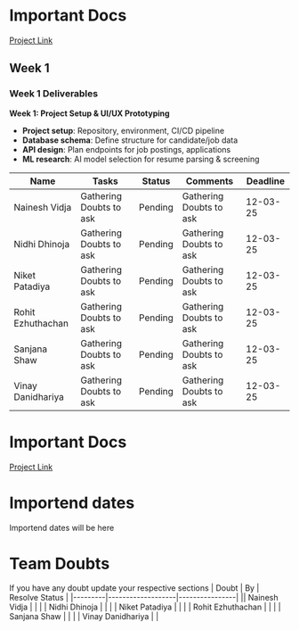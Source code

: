 # Important Docs

[Project Link](https://promact-internship.slack.com/files/U08BN2NVCQ1/F08H17P3X99/applicant_tracking_system__ats__platform__1_.docx?origin_team=T01LGU67B8V&origin_channel=C08GJGYCZUP)

## Week 1

### Week 1 Deliverables

**Week 1: Project Setup & UI/UX Prototyping**

- **Project setup**: Repository, environment, CI/CD pipeline
- **Database schema**: Define structure for candidate/job data
- **API design**: Plan endpoints for job postings, applications
- **ML research**: AI model selection for resume parsing & screening

| Name               | Tasks                     | Status  | Comments                | Deadline   |
|--------------------|---------------------------|---------|-------------------------|------------|
| Nainesh Vidja      | Gathering Doubts to ask   | Pending | Gathering Doubts to ask | 12-03-25   |
| Nidhi Dhinoja      | Gathering Doubts to ask   | Pending | Gathering Doubts to ask | 12-03-25   |
| Niket Patadiya     | Gathering Doubts to ask   | Pending | Gathering Doubts to ask | 12-03-25   |
| Rohit Ezhuthachan  | Gathering Doubts to ask   | Pending | Gathering Doubts to ask | 12-03-25   |
| Sanjana Shaw       | Gathering Doubts to ask   | Pending | Gathering Doubts to ask | 12-03-25   |
| Vinay Danidhariya  | Gathering Doubts to ask   | Pending | Gathering Doubts to ask | 12-03-25   |
# Important Docs

[Project Link](https://promact-internship.slack.com/files/U08BN2NVCQ1/F08H17P3X99/applicant_tracking_system__ats__platform__1_.docx?origin_team=T01LGU67B8V&origin_channel=C08GJGYCZUP)

# Importend dates
Importend dates will be here 

# Team Doubts
If you have any doubt update your respective sections
| Doubt   | By                | Resolve Status |
|---------|-------------------|----------------|
|| Nainesh Vidja     |        |
| | Nidhi Dhinoja     |        |
| | Niket Patadiya    |        |
|  | Rohit Ezhuthachan |       |
|  | Sanjana Shaw      |      |
|  | Vinay Danidhariya |        |

